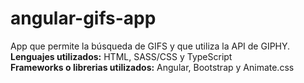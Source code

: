 # angular-gifs-app
App que permite la búsqueda de GIFS y que utiliza la API de GIPHY.  
**Lenguajes utilizados:** HTML, SASS/CSS y TypeScript  
**Frameworks o librerias utilizados:** Angular, Bootstrap y Animate.css  
